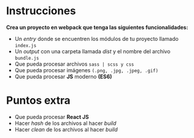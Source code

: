 # Instrucciones

**Crea un proyecto en webpack que tenga las siguientes funcionalidades:**

* Un *entry* donde se encuentren los módulos de tu proyecto llamado `index.js`
* Un *output* con una carpeta llamada *dist* y el nombre del archivo `bundle.js`
* Que pueda procesar archivos `sass | scss y css`
* Que pueda procesar imágenes `(.png, .jpg, .jpeg, .gif)`
* Que pueda procesar **JS** moderno **(ES6)**


# Puntos extra

* Que pueda procesar **React JS**
* Hacer *hash* de los archivos al hacer *build*
* Hacer *clean* de los archivos al hacer *build*